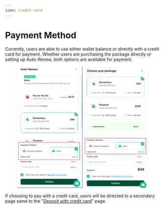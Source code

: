 ```yaml
---
icon: credit-card
---
```


# Payment Method

Currently, users are able to use either wallet balance or directly with a credit card for payment. Whether users are purchasing the package directly or setting up Auto-Renew, both options are available for payment.

<figure><img src="../../.gitbook/assets/image (198).png" alt=""><figcaption></figcaption></figure>

If choosing to pay with a credit card, users will be directed to a secondary page same to the "[Deposit with credit card](deposit.md)" page.
